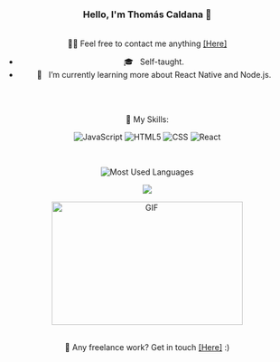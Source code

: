 <div class="stats" align="center">

### Hello, I'm Thomás Caldana 👋

 <br>
👨‍💻 Feel free to contact me anything <a href="https://www.linkedin.com/in/thom%C3%A1s-caldana-721694172/" >[Here]<a>

 - 🎓 &nbsp; Self-taught. 
 - 🌱 &nbsp; I’m currently learning more about React Native and Node.js.
 
<br>
<br>

 
 🚀  My Skills:

![JavaScript](https://img.shields.io/badge/-JavaScript-333333?style=flat&logo=javascript)
![HTML5](https://img.shields.io/badge/-HTML5-333333?style=flat&logo=HTML5)
![CSS](https://img.shields.io/badge/-CSS-333333?style=flat&logo=CSS3&logoColor=1572B6)
![React](https://img.shields.io/badge/-React-333333?style=flat&logo=react)

 </div>
 
<br>
 <div class="stats" align="center">
  
 ![Most Used Languages](https://github-readme-stats.vercel.app/api/top-langs/?username=thomascaldana&layout=compact&show_icons=true&theme=algolia&border_radius=20)
  
 ![](http://github-profile-summary-cards.vercel.app/api/cards/most-commit-language?username=thomascaldana&theme=nord_dark)

 <img align="center" alt="GIF" src="https://github.com/abhisheknaiidu/abhisheknaiidu/blob/master/code.gif?raw=true" width="338" height="218" /> 

 <br>
  <br>

 💼 Any freelance work? Get in touch <a href="https://www.linkedin.com/in/thom%C3%A1s-caldana-721694172/" >[Here]<a> :)

 
 </div>
 

  

<br>





